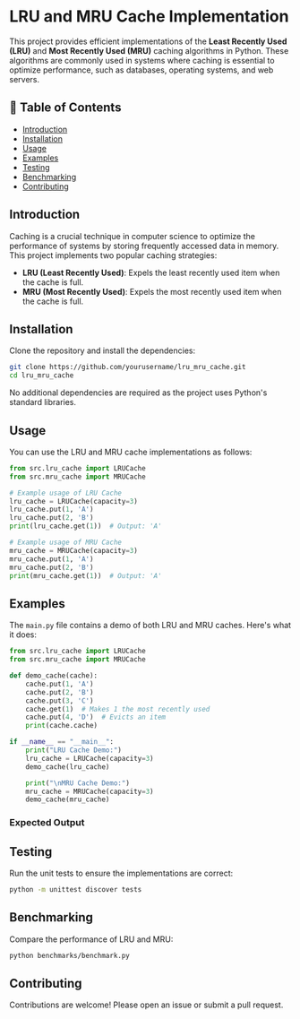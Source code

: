 # LRU and MRU Cache Implementation

This project provides efficient implementations of the **Least Recently Used (LRU)** and **Most Recently Used (MRU)** caching algorithms in Python. These algorithms are commonly used in systems where caching is essential to optimize performance, such as databases, operating systems, and web servers.

## 📖 Table of Contents
- [Introduction](#introduction)
- [Installation](#installation)
- [Usage](#usage)
- [Examples](#examples)
- [Testing](#testing)
- [Benchmarking](#benchmarking)
- [Contributing](#contributing)

## Introduction
Caching is a crucial technique in computer science to optimize the performance of systems by storing frequently accessed data in memory. This project implements two popular caching strategies:

- **LRU (Least Recently Used)**: Expels the least recently used item when the cache is full.
- **MRU (Most Recently Used)**: Expels the most recently used item when the cache is full.

## Installation
Clone the repository and install the dependencies:

```bash
git clone https://github.com/yourusername/lru_mru_cache.git
cd lru_mru_cache
```

No additional dependencies are required as the project uses Python's standard libraries.

## Usage
You can use the LRU and MRU cache implementations as follows:

```python
from src.lru_cache import LRUCache
from src.mru_cache import MRUCache

# Example usage of LRU Cache
lru_cache = LRUCache(capacity=3)
lru_cache.put(1, 'A')
lru_cache.put(2, 'B')
print(lru_cache.get(1))  # Output: 'A'

# Example usage of MRU Cache
mru_cache = MRUCache(capacity=3)
mru_cache.put(1, 'A')
mru_cache.put(2, 'B')
print(mru_cache.get(1))  # Output: 'A'
```

## Examples
The `main.py` file contains a demo of both LRU and MRU caches. Here's what it does:

```python
from src.lru_cache import LRUCache
from src.mru_cache import MRUCache

def demo_cache(cache):
    cache.put(1, 'A')
    cache.put(2, 'B')
    cache.put(3, 'C')
    cache.get(1)  # Makes 1 the most recently used
    cache.put(4, 'D')  # Evicts an item
    print(cache.cache)

if __name__ == "__main__":
    print("LRU Cache Demo:")
    lru_cache = LRUCache(capacity=3)
    demo_cache(lru_cache)

    print("\nMRU Cache Demo:")
    mru_cache = MRUCache(capacity=3)
    demo_cache(mru_cache)
```

### Expected Output

## Testing
Run the unit tests to ensure the implementations are correct:

```bash
python -m unittest discover tests
```

## Benchmarking
Compare the performance of LRU and MRU:

```bash
python benchmarks/benchmark.py
```

## Contributing
Contributions are welcome! Please open an issue or submit a pull request. 